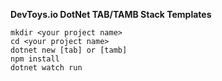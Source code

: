 **DevToys.io DotNet TAB/TAMB Stack Templates**

```mkdir <your project name>```  
```cd <your project name>```  
```dotnet new [tab] or [tamb]```  
```npm install ```  
```dotnet watch run```
